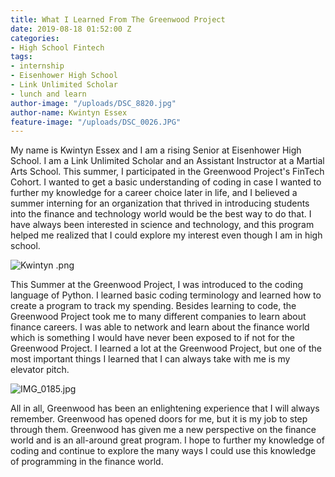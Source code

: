 ```yaml
---
title: What I Learned From The Greenwood Project
date: 2019-08-18 01:52:00 Z
categories:
- High School Fintech
tags:
- internship
- Eisenhower High School
- Link Unlimited Scholar
- lunch and learn
author-image: "/uploads/DSC_8820.jpg"
author-name: Kwintyn Essex
feature-image: "/uploads/DSC_0026.JPG"
---
```


My name is Kwintyn Essex and I am a rising Senior at Eisenhower High School. I am a Link Unlimited Scholar and an Assistant Instructor at a Martial Arts School. This summer, I participated in the Greenwood Project's FinTech  Cohort. I wanted to get a basic understanding of coding in case I wanted to further my knowledge for a career choice later in life, and I believed a summer interning for an organization that thrived in introducing students into the finance and technology world would be the best way to do that. I have always been interested in science and technology, and this program helped me realized that I could explore my interest even though I am in high school.

![Kwintyn .png](/uploads/Kwintyn%20.png)

This Summer at the Greenwood Project, I was introduced to the coding language of Python. I learned basic coding terminology and learned how to create a program to track my spending. Besides learning to code, the Greenwood Project took me to many different companies to learn about finance careers. I was able to network and learn about the finance world which is something I would have never been exposed to if not for the Greenwood Project. I learned a lot at the Greenwood Project, but one of the most important things I learned that I can always take with me is my elevator pitch.

![IMG_0185.jpg](/uploads/IMG_0185.jpg)

All in all, Greenwood has been an enlightening experience that I will always remember. Greenwood has opened doors for me, but it is my job to step through them. Greenwood has given me a new perspective on the finance world and is an all-around great program. I hope to further my knowledge of coding and continue to explore the many ways I could use this knowledge of programming in the finance world. 